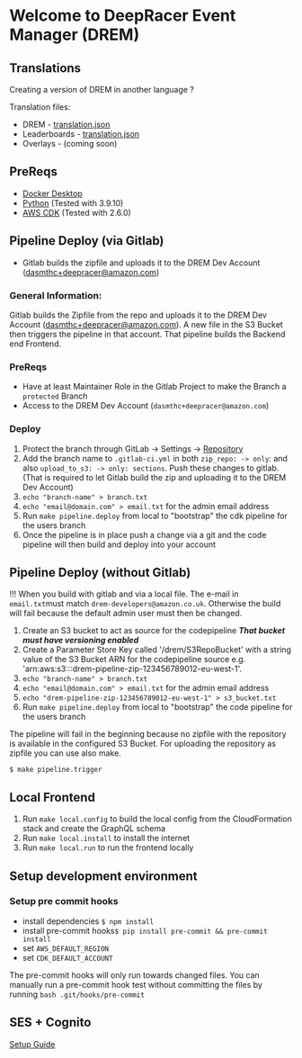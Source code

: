 # Welcome to DeepRacer Event Manager (DREM)

## Translations

Creating a version of DREM in another language ?

Translation files:

-   DREM - [translation.json](./website/public/locales/en/translation.json)
-   Leaderboards - [translation.json](./website-leaderboard/public/locales/en/translation.json)
-   Overlays - (coming soon)

## PreReqs

-   [Docker Desktop](https://www.docker.com/)
-   [Python](https://www.python.org/) (Tested with 3.9.10)
-   [AWS CDK](https://aws.amazon.com/cdk/) (Tested with 2.6.0)

## Pipeline Deploy (via Gitlab)

-   Gitlab builds the zipfile and uploads it to the DREM Dev Account (dasmthc+deepracer@amazon.com)

### General Information:

Gitlab builds the Zipfile from the repo and uploads it to the DREM Dev Account (dasmthc+deepracer@amazon.com).
A new file in the S3 Bucket then triggers the pipeline in that account. That pipeline builds the Backend end Frontend.

### PreReqs

-   Have at least Maintainer Role in the Gitlab Project to make the Branch a `protected` Branch
-   Access to the DREM Dev Account (`dasmthc+deepracer@amazon.com`)

### Deploy

1. Protect the branch through GitLab -> Settings -> [Repository](https://gitlab.aws.dev/dasmthc/deepracer-event-manager/-/settings/repository)
2. Add the branch name to `.gitlab-ci.yml` in both `zip_repo: -> only`: and also `upload_to_s3: -> only: sections`. Push these changes to gitlab. (That is required to let Gitlab build the zip and uploading it to the DREM Dev Account)
3. `echo "branch-name" > branch.txt`
4. `echo "email@domain.com" > email.txt` for the admin email address
5. Run `make pipeline.deploy` from local to "bootstrap" the cdk pipeline for the users branch
6. Once the pipeline is in place push a change via a git and the code pipeline will then build and deploy into your account

## Pipeline Deploy (without Gitlab)

!!! When you build with gitlab and via a local file. The e-mail in `email.txt`must match `drem-developers@amazon.co.uk`. Otherwise the build will fail because the default admin user must then be changed.

1. Create an S3 bucket to act as source for the codepipeline **_That bucket must have versioning enabled_**
2. Create a Parameter Store Key called '/drem/S3RepoBucket' with a string value of the S3 Bucket ARN for the codepipeline source e.g. 'arn:aws:s3:::drem-pipeline-zip-123456789012-eu-west-1'.
3. `echo "branch-name" > branch.txt`
4. `echo "email@domain.com" > email.txt` for the admin email address
5. `echo "drem-pipeline-zip-123456789012-eu-west-1" > s3_bucket.txt`
6. Run `make pipeline.deploy` from local to "bootstrap" the code pipeline for the users branch

The pipeline will fail in the beginning because no zipfile with the repository is available in the configured S3 Bucket.
For uploading the repository as zipfile you can use also make.

```
$ make pipeline.trigger
```

## Local Frontend

1. Run `make local.config` to build the local config from the CloudFormation stack and create the GraphQL schema
2. Run `make local.install` to install the internet
3. Run `make local.run` to run the frontend locally

## Setup development environment

### Setup pre commit hooks

-   install dependencies `$ npm install `
-   install pre-commit hooks`$ pip install pre-commit && pre-commit install`
-   set `AWS_DEFAULT_REGION`
-   set `CDK_DEFAULT_ACCOUNT`

The pre-commit hooks will only run towards changed files. You can manually run a pre-commit hook test without committing the files by running `bash .git/hooks/pre-commit`

## SES + Cognito

[Setup Guide](./docs/SES.md)

